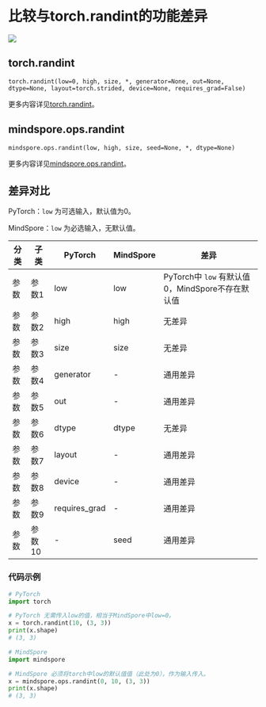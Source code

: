 # 比较与torch.randint的功能差异

<a href="https://gitee.com/mindspore/docs/blob/r2.0/docs/mindspore/source_zh_cn/note/api_mapping/pytorch_diff/randint.md" target="_blank"><img src="https://mindspore-website.obs.cn-north-4.myhuaweicloud.com/website-images/r2.0/resource/_static/logo_source.png"></a>

## torch.randint

```text
torch.randint(low=0, high, size, *, generator=None, out=None, dtype=None, layout=torch.strided, device=None, requires_grad=False)
```

更多内容详见[torch.randint](https://pytorch.org/docs/1.8.1/generated/torch.randint.html#torch.randint)。

## mindspore.ops.randint

```text
mindspore.ops.randint(low, high, size, seed=None, *, dtype=None)
```

更多内容详见[mindspore.ops.randint](https://www.mindspore.cn/docs/zh-CN/master/api_python/ops/mindspore.ops.randint.html#mindspore.ops.randint)。

## 差异对比

PyTorch：`low` 为可选输入，默认值为0。

MindSpore：`low` 为必选输入，无默认值。

| 分类  | 子类   | PyTorch       | MindSpore | 差异                                   |
|-----|------|---------------|-----------|--------------------------------------|
| 参数  | 参数1  | low           | low       | PyTorch中 `low` 有默认值0，MindSpore不存在默认值 |
| 参数  | 参数2  | high          | high      | 无差异                                  |
| 参数  | 参数3  | size          | size      | 无差异                                  |
| 参数  | 参数4  | generator     | -         | 通用差异                                 |
| 参数  | 参数5  | out           | -         | 通用差异                                 |
| 参数  | 参数6  | dtype         | dtype     | 无差异                                  |
| 参数  | 参数7  | layout        | -         | 通用差异                                 |
| 参数  | 参数8  | device        | -         | 通用差异                                 |
| 参数  | 参数9  | requires_grad | -         | 通用差异                                 |
| 参数  | 参数10 | -             | seed      | 通用差异                                 |

### 代码示例

```python
# PyTorch
import torch

# PyTorch 无需传入low的值，相当于MindSpore中low=0。
x = torch.randint(10, (3, 3))
print(x.shape)
# (3, 3)

# MindSpore
import mindspore

# MindSpore 必须将torch中low的默认值值（此处为0），作为输入传入。
x = mindspore.ops.randint(0, 10, (3, 3))
print(x.shape)
# (3, 3)
```
